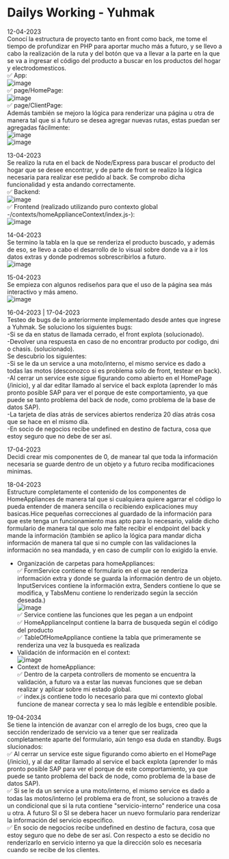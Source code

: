 # Dailys Working - Yuhmak

12-04-2023 <br/>
Conocí la estructura de proyecto tanto en front como back, me tome el tiempo de profundizar en PHP para aportar mucho más a futuro, y se llevo a cabo la realización de la ruta y del botón que va a llevar a la parte en la que se va a ingresar el código del producto a buscar en los productos del hogar y electrodomesticos.<br/>
✅ App:<br/>
![image](https://user-images.githubusercontent.com/109984981/233095043-865504b0-06ef-4afe-8aa6-740672745e50.png)<br/>
✅ page/HomePage:<br/>
![image](https://user-images.githubusercontent.com/109984981/233095790-7ac38e96-f003-482f-9072-5701c76386e7.png)<br/>
✅ page/ClientPage:<br/>
Además también se mejoro la lógica para renderizar una página u otra de manera tal que si a futuro se desea agregar nuevas rutas, estas puedan ser agregadas fácilmente:<br/>
![image](https://user-images.githubusercontent.com/109984981/233095524-dbc4ba80-7303-4d14-a4fb-619ba1c3758f.png)<br/>
![image](https://user-images.githubusercontent.com/109984981/233096318-4d1b5d6d-c041-400e-bf95-a7dccc06e708.png)<br/>



13-04-2023 <br/>
Se realizo la ruta en el back de Node/Express para buscar el producto del hogar que se desee encontrar, y de parte de front se realizo la lógica necesaria para realizar ese pedido al back. Se comprobo dicha funcionalidad y esta andando correctamente. <br/>
✅ Backend:<br/>
![image](https://user-images.githubusercontent.com/109984981/233096552-e713149c-20b8-4488-b778-958222f04209.png)<br/>
✅ Frontend (realizado utilizando puro contexto global -/contexts/homeApplianceContext/index.js-):<br/>
![image](https://user-images.githubusercontent.com/109984981/233096940-764127be-412e-445a-a932-20e52824f896.png)<br/>


14-04-2023 <br/>
Se termino la tabla en la que se renderiza el producto buscado, y además de eso, se llevo a cabo el desarrollo de lo visual sobre donde va a ir los datos extras y donde podremos sobrescribirlos a futuro. <br/>
![image](https://user-images.githubusercontent.com/109984981/233097419-a1847680-a3f9-49a3-8785-54d3fd4128a9.png) <br/>

15-04-2023 <br/>
Se empieza con algunos rediseños para que el uso de la página sea más interactivo y más ameno.<br/>
![image](https://user-images.githubusercontent.com/109984981/233101798-2d7d8b83-a7dd-4b19-8372-5fd12e8d28e5.png) <br/>

16-04-2023 | 17-04-2023 <br/>
Testeo de bugs de lo anteriormente implementado desde antes que ingrese a Yuhmak. 
Se soluciono los siguientes bugs:<br/>
-Si se da en status de llamada cerrado, el front explota (solucionado).<br/>
-Devolver una respuesta en caso de no encontrar producto por codigo, dni o chasis. (solucionado).<br/>
Se descubrio los siguientes:<br/>
-Si se le da un service a una moto/interno, el mismo service es dado a todas las motos (desconozco si es problema solo de front, testear en back).<br/>
-Al cerrar un service este sigue figurando como abierto en el HomePage (/inicio), y al dar editar llamado al service el back explota (aprender lo más pronto posible SAP para ver el porque de este comportamiento, ya que puede se tanto problema del back de node, como problema de la base de datos SAP).<br/>
-La tarjeta de días atrás de services abiertos renderiza 20 días atrás cosa que se hace en el mismo día.<br/>
-En socio de negocios recibe undefined en destino de factura, cosa que estoy seguro que no debe de ser así.<br/>

17-04-2023<br/>
Decidi crear mis componentes de 0, de manear tal que toda la información necesaria se guarde dentro de un objeto y a futuro reciba modificaciones minimas.<br/>

18-04-2023<br/>
Estructure completamente el contenido de los componentes de HomeAppliances de manera tal que si cualquiera quiere agarrar el código lo pueda entender de manera sencilla o recibiendo explicaciones muy basicas.Hice pequeñas correcciones al guardado de la información para que este tenga un funcionamiento mas apto para lo necesario, valide dicho formulario de manera tal que solo me falte recibir el endpoint del back y mande la información (también se aplico la lógica para mandar dicha información de manera tal que si no cumple con las validaciones la información no sea mandada, y en caso de cumplir con lo exigido la envie. <br/>
- Organización de carpetas para homeAppliances: <br/>
✅ FormService contiene el formulario en el que se renderiza información extra y donde se guarda la información dentro de un objeto. InputServices contiene la información extra, Senders contiene lo que se modifica, y TabsMenu contiene lo renderizado según la sección deseada.)<br/>
![image](https://user-images.githubusercontent.com/109984981/233098982-bd496210-acdc-4e6d-bdb1-262e8fd6bf08.png)<br/>
✅ Service contiene las funciones que les pegan a un endpoint <br/>
✅ HomeApplianceInput contiene la barra de busqueda según el código del producto <br/>
✅ TableOfHomeAppliance contiene la tabla que primeramente se renderiza una vez la busqueda es realizada <br/>
- Validación de información en el context: <br/>
![image](https://user-images.githubusercontent.com/109984981/233100163-ad73a22e-4ea7-4df0-b5f4-6643f6ff7602.png) <br/>
- Context de homeAppliance: <br/>
✅ Dentro de la carpeta controllers de momento se encuentra la validación, a futuro va a estar las nuevas funciones que se deban realizar y aplicar sobre mi estado global.<br/>
✅ index.js contiene todo lo necesario para que mi contexto global funcione de manear correcta y sea lo más legible e entendible posible.<br/>


19-04-2034 <br/>
Se tiene la intención de avanzar con el arreglo de los bugs, creo que la sección renderizado de servicio va a tener que ser realizada completamente aparte del formulario, aún tengo esa duda en standby.
Bugs slucionados:<br/>
✅  Al cerrar un service este sigue figurando como abierto en el HomePage (/inicio), y al dar editar llamado al service el back explota (aprender lo más pronto posible SAP para ver el porque de este comportamiento, ya que puede se tanto problema del back de node, como problema de la base de datos SAP).<br/>
✅  Si se le da un service a una moto/interno, el mismo service es dado a todas las motos/interno (el problema era de front, se soluciono a través de un condicional que si la ruta contiene "servicio-interno" renderice una cosa u otra. A futuro SI o SI se debera hacer un nuevo formulario para renderizar la información del servicio especifico.<br/>
✅  En socio de negocios recibe undefined en destino de factura, cosa que estoy seguro que no debe de ser así. Con respecto a esto se decidio no renderizarlo en servicio interno ya que la dirección solo es necesaria cuando se recibe de los clientes.

